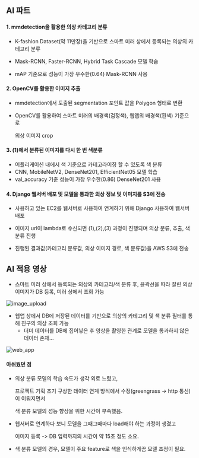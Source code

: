## AI 파트

#### 1. mmdetection을 활용한 의상 카테고리 분류

* K-fashion Dataset(약 11만장)을 기반으로 스마트 미러 상에서 등록되는 의상의 카테고리 분류

* Mask-RCNN, Faster-RCNN, Hybrid Task Cascade 모델 학습

* mAP 기준으로 성능이 가장 우수한(0.64) Mask-RCNN 사용

  

#### 2.  OpenCV를 활용한 이미지 추출

* mmdetection에서  도출된 segmentation 포인트 값을 Polygon 형태로 변환

* OpenCV를 활용하여 스마트 미러의 배경색(검정색), 웹앱의 배경색(흰색) 기준으로 

  의상 이미지 crop



#### 3. (1)에서 분류된 이미지를 다시 한 번 색분류

* 어플리케이션 내에서 색 기준으로 카테고라이징 할 수 있도록 색 분류
* CNN, MobileNetV2, DenseNet201, EfficientNet05 모델 학습
* val_accuracy 기준 성능이 가장 우수한(0.86) DenseNet201 사용 



#### 4. Django 웹서버 배포 및 모델을 통과한 의상 정보 및 이미지를 S3에 전송

* 사용하고 있는 EC2를 웹서버로 사용하여 연계하기 위해 Django 사용하여 웹서버 배포

* 이미지 url이 lambda로 수신되면 (1),(2),(3) 과정이 진행되며 의상 분류, 추출, 색분류 진행
* 진행된 결과값(카테고리 분류값, 의상 이미지 경로, 색 분류값)을 AWS S3에 전송



## AI 적용 영상

* 스마트 미러 상에서 등록되는 의상의 카테고리/색 분류 후, 윤곽선을 따라 잘린 의상 이미지가 DB 등록, 미러 상에서 조회 가능

![image_upload](https://user-images.githubusercontent.com/65941859/106423006-f0101f00-64a2-11eb-9807-cc6b6a94b787.gif)



* 웹앱 상에서 DB에 저장된 데이터를 기반으로 의상의 카테고리 및 색 분류 필터를 통해 친구의 의상 조회 가능
  * 더미 데이터를 DB에 집어넣은 후 영상을 촬영한 관계로 모델을 통과하지 않은 데이터 존재...

![web_app](https://user-images.githubusercontent.com/65941859/106424841-3b77fc80-64a6-11eb-947c-00468f81571b.gif)





#### 아쉬웠던 점

* 의상 분류 모델의 학습 속도가 생각 외로 느렸고, 

  프로젝트 기획 초기 구상한 데이터 연계 방식에서 수정(greengrass -> http 통신)이 이뤄지면서 

  색 분류 모델의 성능 향상을 위한 시간이 부족했음.

* 웹서버로 연계하다 보니 모델을 그때그때마다 load해야 하는 과정이 생겼고 

  이미지 등록 -> DB 입력까지의  시간이 약 15초 정도 소요.

* 색 분류 모델의 경우, 모델이 주요 feature로 색을 인식하게끔 모델 조정이 필요.